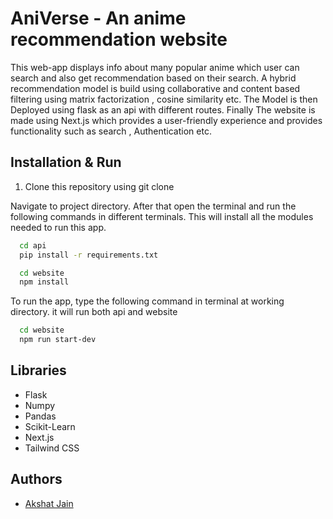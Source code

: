 
# AniVerse - An anime recommendation website

This web-app displays info about many popular anime which user can search and also get recommendation based on their search.
A hybrid recommendation model is build using collaborative and content based filtering using matrix factorization , cosine similarity etc.
The Model is then Deployed using flask as an api with different routes.
Finally The website is made using Next.js which provides a user-friendly experience and provides functionality such as search , Authentication etc.

## Installation & Run
1. Clone this repository using git clone

Navigate to project directory. After that open the terminal and run the following commands in different terminals. This will install all the modules needed to run this app. 

```bash
  cd api
  pip install -r requirements.txt
```

```bash
  cd website
  npm install
```

To run the app, type the following command in terminal at working directory. it will run both api and website
```bash
  cd website
  npm run start-dev
```


## Libraries

- Flask
- Numpy
- Pandas
- Scikit-Learn
- Next.js
- Tailwind CSS




## Authors

- [Akshat Jain](https://github.com/akshat2635)

